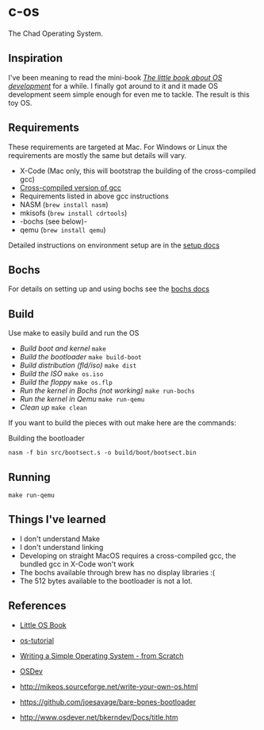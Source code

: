 # c-os
The Chad Operating System.

## Inspiration
I've been meaning to read the mini-book [_The little book about OS development_](http://littleosbook.github.io/book.pdf)
for a while. I finally got around to it and it made OS development seem
simple enough for even me to tackle. The result is this toy OS.

## Requirements
These requirements are targeted at Mac. For Windows or Linux the requirements
are mostly the same but details will vary.
* X-Code (Mac only, this will bootstrap the building of the cross-compiled gcc)
* [Cross-compiled version of gcc](https://github.com/cfenollosa/os-tutorial/tree/master/11-kernel-crosscompiler)
* Requirements listed in above gcc instructions
* NASM (`brew install nasm`)
* mkisofs (`brew install cdrtools`)
* -bochs (see below)-
* qemu (`brew install qemu`)

Detailed instructions on environment setup are in the [setup docs](docs/setup.md)

## Bochs
For details on setting up and using bochs see the [bochs docs](docs/bochs.md)

## Build
Use make to easily build and run the OS
* *Build boot and kernel* `make`
* *Build the bootloader* `make build-boot`
* *Build distribution (fld/iso)* `make dist`
* *Build the ISO* `make os.iso`
* *Build the floppy* `make os.flp`
* *Run the kernel in Bochs (not working)* `make run-bochs`
* *Run the kernel in Qemu* `make run-qemu`
* *Clean up* `make clean`

If you want to build the pieces with out make here are the commands:

Building the bootloader
```commandline
nasm -f bin src/bootsect.s -o build/boot/bootsect.bin
```

## Running
```commandline
make run-qemu
```

## Things I've learned
* I don't understand Make
* I don't understand linking
* Developing on straight MacOS requires a cross-compiled gcc, the bundled gcc
in X-Code won't work
* The bochs available through brew has no display libraries :(
* The 512 bytes available to the bootloader is not a lot.

## References
* [Little OS Book](http://littleosbook.github.io/)
* [os-tutorial](https://github.com/cfenollosa/os-tutorial)
* [Writing a Simple Operating System - from Scratch](http://www.cs.bham.ac.uk/~exr/lectures/opsys/10_11/lectures/os-dev.pdf)
* [OSDev](http://wiki.osdev.org/)



* http://mikeos.sourceforge.net/write-your-own-os.html
* https://github.com/joesavage/bare-bones-bootloader
* http://www.osdever.net/bkerndev/Docs/title.htm